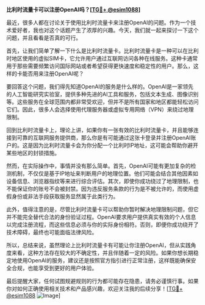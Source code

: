 **比利时流量卡可以注册OpenAI吗？[[TG💪+ @esim1088](https://t.me/s/esim1088)]**

最近，很多人都在讨论关于使用比利时流量卡来注册OpenAI的问题。作为一个技术爱好者，我也对这个话题产生了浓厚的兴趣。今天，我们就一起来探讨一下这个问题，并且看看是否真的可行。

首先，让我们简单了解一下什么是比利时流量卡。比利时流量卡是一种可以在比利时地区使用的虚拟SIM卡，它允许用户通过互联网访问各种在线服务。这种卡通常用于那些需要频繁访问国际网站或者希望获得更快速度和稳定性的用户。那么，这样的卡能否用来注册OpenAI呢？

要回答这个问题，我们得先知道OpenAI的服务是什么样的。OpenAI是一家领先的人工智能研究实验室，提供多种先进的AI工具和服务，包括文本生成、图像识别等。这些服务在全球范围内都非常受欢迎，但并不是所有国家和地区都能轻松访问它们。因此，很多人会选择使用代理服务器或虚拟专用网络（VPN）来绕过地理限制。

回到比利时流量卡上，理论上讲，如果你有一张有效的比利时流量卡，并且能够连接到可靠的互联网服务提供商，那么你是有可能通过这张卡登录并注册OpenAI账户的。这是因为比利时流量卡会为你分配一个比利时IP地址，这可能会帮助你避开某些地区的封锁措施。

然而，在实际操作中，事情并没有那么简单。首先，OpenAI可能有更加复杂的检测机制，不仅仅是基于IP地址来判断用户的地理位置。他们可能会结合其他因素如设备信息、浏览器指纹等来进行综合评估。其次，即使你成功绕过了地理限制，也不能保证你的账号不会被封禁。因为违反服务条款的行为是不被允许的，而使用虚假身份或非法手段获取服务显然属于此类行为。

此外，值得注意的是，尽管比利时流量卡可以帮助你暂时解决地理限制问题，但它并不能完全替代合法的身份验证过程。OpenAI要求用户提供真实有效的个人信息以完成注册流程，而这些信息必须与你的实际身份相符。否则，即便你成功绕开了技术障碍，最终也可能面临法律风险。

所以，总结来说，虽然理论上比利时流量卡有可能让你注册OpenAI，但从实践角度来看，这种方法存在较大的不确定性，并且伴随着一定的风险。如果你想长期稳定地使用OpenAI的服务，建议还是按照官方指引进行正常注册，这样既能确保安全合规，也能享受到更好的用户体验。

最后提醒大家，任何试图规避规则的行为都可能存在隐患，请务必谨慎行事。如果你对如何正确使用相关技术和产品感兴趣，欢迎关注我的后续分享！[[TG💪+ @esim1088](https://t.me/s/esim1088) ![Image](https://i.postimg.cc/4NQfJmqS/Snipaste-2025-05-13-00-14-12.png)]